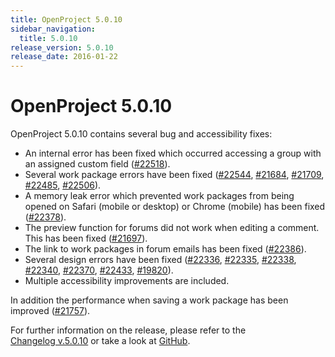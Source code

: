 ```yaml
---
title: OpenProject 5.0.10
sidebar_navigation:
  title: 5.0.10
release_version: 5.0.10
release_date: 2016-01-22
---
```


# OpenProject 5.0.10

OpenProject 5.0.10 contains several bug and accessibility fixes:

  - An internal error has been fixed which occurred accessing a group
    with an assigned custom field
    ([#22518](https://community.openproject.org/work_packages/22518)).
  - Several work package errors have been fixed
    ([#22544](https://community.openproject.org/work_packages/22544),
    [#21684](https://community.openproject.org/work_packages/21684),
    [#21709](https://community.openproject.org/work_packages/21709),
    [#22485](https://community.openproject.org/work_packages/22485),
    [#22506](https://community.openproject.org/work_packages/22506)).
  - A memory leak error which prevented work packages from being opened
    on Safari (mobile or desktop) or Chrome (mobile) has been fixed
    ([#22378](https://community.openproject.org/work_packages/22378)).
  - The preview function for forums did not work when editing a comment.
    This has been fixed
    ([#21697](https://community.openproject.org/work_packages/21697)).
  - The link to work packages in forum emails has been fixed
    ([#22386](https://community.openproject.org/work_packages/22386)).
  - Several design errors have been fixed
    ([#22336](https://community.openproject.org/work_packages/22336),
    [#22335](https://community.openproject.org/work_packages/22335),
    [#22338](https://community.openproject.org/work_packages/22338),
    [#22340](https://community.openproject.org/work_packages/22340),
    [#22370](https://community.openproject.org/work_packages/22370),
    [#22433](https://community.openproject.org/work_packages/22433),
    [#19820](https://community.openproject.org/work_packages/19820)).
  - Multiple accessibility improvements are included.

In addition the performance when saving a work package has been improved
([#21757](https://community.openproject.org/work_packages/21757)).

For further information on the release, please refer to the  
[Changelog v.5.0.10](https://community.openproject.org/versions/788)
or take a look at
[GitHub](https://github.com/opf/openproject/tree/v5.0.10).


